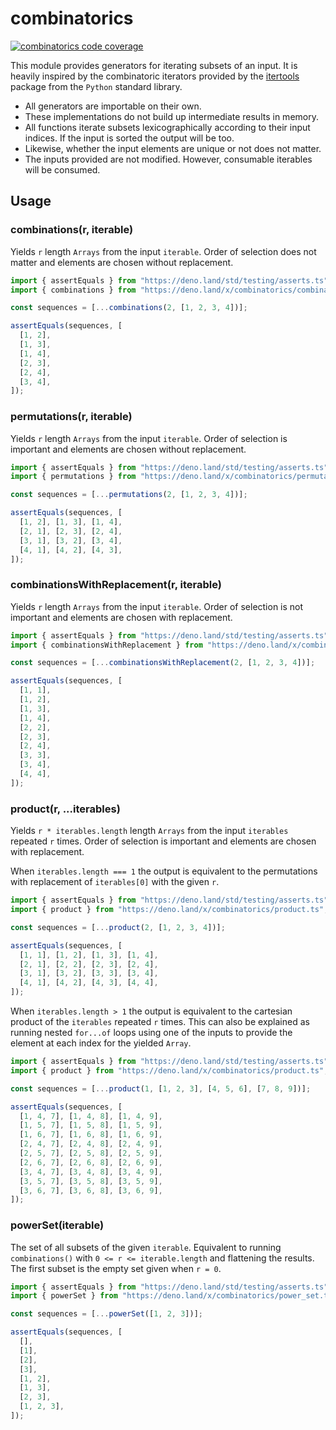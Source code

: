# combinatorics

[![combinatorics code coverage](https://img.shields.io/codecov/c/github/N8Brooks/combinatorics?logo=github)](https://app.codecov.io/gh/N8Brooks/combinatorics)

This module provides generators for iterating subsets of an input. It is heavily
inspired by the combinatoric iterators provided by the
[itertools](https://docs.python.org/3/library/itertools.html) package from the
`Python` standard library.

- All generators are importable on their own.
- These implementations do not build up intermediate results in memory.
- All functions iterate subsets lexicographically according to their input
  indices. If the input is sorted the output will be too.
- Likewise, whether the input elements are unique or not does not matter.
- The inputs provided are not modified. However, consumable iterables will be
  consumed.

## Usage

### combinations(r, iterable)

Yields `r` length `Arrays` from the input `iterable`. Order of selection does
not matter and elements are chosen without replacement.

```ts
import { assertEquals } from "https://deno.land/std/testing/asserts.ts";
import { combinations } from "https://deno.land/x/combinatorics/combinations.ts";

const sequences = [...combinations(2, [1, 2, 3, 4])];

assertEquals(sequences, [
  [1, 2],
  [1, 3],
  [1, 4],
  [2, 3],
  [2, 4],
  [3, 4],
]);
```

### permutations(r, iterable)

Yields `r` length `Arrays` from the input `iterable`. Order of selection is
important and elements are chosen without replacement.

<!-- deno-fmt-ignore -->
```ts
import { assertEquals } from "https://deno.land/std/testing/asserts.ts";
import { permutations } from "https://deno.land/x/combinatorics/permutations.ts";

const sequences = [...permutations(2, [1, 2, 3, 4])];

assertEquals(sequences, [
  [1, 2], [1, 3], [1, 4],
  [2, 1], [2, 3], [2, 4],
  [3, 1], [3, 2], [3, 4],
  [4, 1], [4, 2], [4, 3],
]);
```

### combinationsWithReplacement(r, iterable)

Yields `r` length `Arrays` from the input `iterable`. Order of selection is not
important and elements are chosen with replacement.

```ts
import { assertEquals } from "https://deno.land/std/testing/asserts.ts";
import { combinationsWithReplacement } from "https://deno.land/x/combinatorics/combinations_with_replacement.ts";

const sequences = [...combinationsWithReplacement(2, [1, 2, 3, 4])];

assertEquals(sequences, [
  [1, 1],
  [1, 2],
  [1, 3],
  [1, 4],
  [2, 2],
  [2, 3],
  [2, 4],
  [3, 3],
  [3, 4],
  [4, 4],
]);
```

### product(r, ...iterables)

Yields `r * iterables.length` length `Arrays` from the input `iterables`
repeated `r` times. Order of selection is important and elements are chosen with
replacement.

When `iterables.length === 1` the output is equivalent to the permutations with
replacement of `iterables[0]` with the given `r`.

<!-- deno-fmt-ignore -->
```ts
import { assertEquals } from "https://deno.land/std/testing/asserts.ts";
import { product } from "https://deno.land/x/combinatorics/product.ts";

const sequences = [...product(2, [1, 2, 3, 4])];

assertEquals(sequences, [
  [1, 1], [1, 2], [1, 3], [1, 4],
  [2, 1], [2, 2], [2, 3], [2, 4],
  [3, 1], [3, 2], [3, 3], [3, 4],
  [4, 1], [4, 2], [4, 3], [4, 4],
]);
```

When `iterables.length > 1` the output is equivalent to the cartesian product of
the `iterables` repeated `r` times. This can also be explained as running nested
`for...of` loops using one of the inputs to provide the element at each index
for the yielded `Array`.

<!-- deno-fmt-ignore -->
```ts
import { assertEquals } from "https://deno.land/std/testing/asserts.ts";
import { product } from "https://deno.land/x/combinatorics/product.ts";

const sequences = [...product(1, [1, 2, 3], [4, 5, 6], [7, 8, 9])];

assertEquals(sequences, [
  [1, 4, 7], [1, 4, 8], [1, 4, 9],
  [1, 5, 7], [1, 5, 8], [1, 5, 9],
  [1, 6, 7], [1, 6, 8], [1, 6, 9],
  [2, 4, 7], [2, 4, 8], [2, 4, 9],
  [2, 5, 7], [2, 5, 8], [2, 5, 9],
  [2, 6, 7], [2, 6, 8], [2, 6, 9],
  [3, 4, 7], [3, 4, 8], [3, 4, 9],
  [3, 5, 7], [3, 5, 8], [3, 5, 9],
  [3, 6, 7], [3, 6, 8], [3, 6, 9],
]);
```

### powerSet(iterable)

The set of all subsets of the given `iterable`. Equivalent to running
`combinations()` with `0 <= r <= iterable.length` and flattening the results.
The first subset is the empty set given when `r = 0`.

```ts
import { assertEquals } from "https://deno.land/std/testing/asserts.ts";
import { powerSet } from "https://deno.land/x/combinatorics/power_set.ts";

const sequences = [...powerSet([1, 2, 3])];

assertEquals(sequences, [
  [],
  [1],
  [2],
  [3],
  [1, 2],
  [1, 3],
  [2, 3],
  [1, 2, 3],
]);
```
